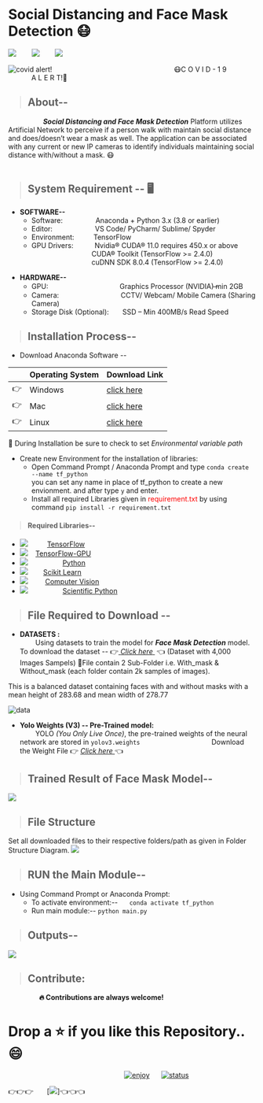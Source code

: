 # Social Distancing and Face Mask Detection :mask:
[![](https://img.shields.io/badge/Python-%3E%3D3.8-red?style=for-the-badge&logo=python)](https://www.python.org/)   &nbsp;&nbsp;&nbsp;&nbsp;&nbsp;&nbsp;&nbsp;![](https://img.shields.io/badge/yolo%20-v3-yellowgreen?style=for-the-badge&logo=Yolo)&nbsp;&nbsp;&nbsp;&nbsp;&nbsp;&nbsp;&nbsp; ![](https://img.shields.io/badge/TensorFlow-v2.4.0-blue?style=for-the-badge&logo=TensorFlow) &nbsp;&nbsp;&nbsp;&nbsp;&nbsp;&nbsp;&nbsp;  

![covid alert!](https://neuralet.com/wp-content/uploads/2020/10/cover2.jpg)
 &nbsp;&nbsp;&nbsp;&nbsp;&nbsp;&nbsp;&nbsp;&nbsp;&nbsp;&nbsp;&nbsp;&nbsp; &nbsp;&nbsp;&nbsp;&nbsp;&nbsp;&nbsp;&nbsp;&nbsp; &nbsp;&nbsp;&nbsp;&nbsp;&nbsp;&nbsp;&nbsp;&nbsp; &nbsp;&nbsp;&nbsp;&nbsp;&nbsp;&nbsp;&nbsp;&nbsp; &nbsp;&nbsp;&nbsp;&nbsp;&nbsp;&nbsp;&nbsp;&nbsp; &nbsp;&nbsp;&nbsp;&nbsp;&nbsp;&nbsp;&nbsp;&nbsp; &nbsp;&nbsp;&nbsp; :mask:C O V I D - 1 9   &nbsp; &nbsp; &nbsp; &nbsp; &nbsp; &nbsp; &nbsp; &nbsp; &nbsp; &nbsp; &nbsp; &nbsp; &nbsp;   A L E R T!:pray:
</br>

> ## About-- 
&nbsp; &nbsp; &nbsp; &nbsp; &nbsp; &nbsp; &nbsp; &nbsp; &nbsp; ***Social Distancing and Face Mask Detection*** Platform utilizes Artificial Network to perceive if a person walk with maintain social distance and does/doesn’t wear a mask as well. The application can be associated with any current or new IP cameras to identify individuals maintaining social distance with/without a mask. :mask: 
</br>
</br>
> ## System Requirement -- :desktop_computer:

 -  **SOFTWARE--**
	 &nbsp; &nbsp; &nbsp;   
	 * Software: &nbsp;&nbsp;&nbsp;&nbsp;&nbsp;&nbsp;&nbsp;&nbsp;&nbsp;&nbsp;&nbsp;&nbsp;&nbsp;&nbsp;&nbsp;&nbsp;Anaconda + Python 3.x (3.8 or earlier) 
	 * Editor: &nbsp; &nbsp; &nbsp;&nbsp; &nbsp; &nbsp;&nbsp;&nbsp;&nbsp;&nbsp;&nbsp;&nbsp;&nbsp;&nbsp;&nbsp;&nbsp; VS Code/ PyCharm/ Sublime/ Spyder </br>
	 * Environment: &nbsp; &nbsp; &nbsp;&nbsp; &nbsp; TensorFlow 
	* GPU Drivers:&nbsp; &nbsp; &nbsp;&nbsp; &nbsp; &nbsp; Nvidia® CUDA® 11.0 requires 450.x or above 
		</br>&nbsp;&nbsp;&nbsp;&nbsp;&nbsp;&nbsp;&nbsp;&nbsp;&nbsp;&nbsp;&nbsp;&nbsp;&nbsp;&nbsp;&nbsp;&nbsp;&nbsp;&nbsp;&nbsp;&nbsp;&nbsp;&nbsp;&nbsp;&nbsp;&nbsp;&nbsp;&nbsp;&nbsp;&nbsp;&nbsp; CUDA® Toolkit (TensorFlow >= 2.4.0) 
		</br> &nbsp;&nbsp;&nbsp;&nbsp;&nbsp;&nbsp;&nbsp;&nbsp;&nbsp;&nbsp;&nbsp;&nbsp;&nbsp;&nbsp;&nbsp;&nbsp;&nbsp;&nbsp;&nbsp;&nbsp;&nbsp;&nbsp;&nbsp;&nbsp;&nbsp;&nbsp;&nbsp;&nbsp;&nbsp;&nbsp;&nbsp;cuDNN SDK 8.0.4 (TensorFlow >= 2.4.0)
* **HARDWARE--**
	* GPU: &nbsp;&nbsp;&nbsp;&nbsp;&nbsp; &nbsp;&nbsp;&nbsp; &nbsp;&nbsp;&nbsp;&nbsp;&nbsp;&nbsp;&nbsp;&nbsp;&nbsp;&nbsp;&nbsp;&nbsp;&nbsp;&nbsp;&nbsp;&nbsp;&nbsp;&nbsp;&nbsp;&nbsp;&nbsp;&nbsp;&nbsp;&nbsp;&nbsp; Graphics Processor (NVIDIA) ̶min 2GB 	
	*	Camera: &nbsp;&nbsp;&nbsp;&nbsp;&nbsp;&nbsp;&nbsp;&nbsp;  &nbsp;&nbsp;&nbsp;&nbsp;&nbsp;&nbsp;&nbsp;&nbsp;&nbsp;&nbsp;&nbsp;&nbsp;&nbsp;&nbsp;&nbsp;&nbsp;&nbsp;&nbsp;&nbsp;&nbsp;&nbsp;&nbsp;CCTV/ Webcam/ Mobile Camera (Sharing Camera) 
	*	Storage Disk (Optional): &nbsp;&nbsp;&nbsp;&nbsp;&nbsp;&nbsp;SSD – Min 400MB/s Read Speed	


 
> ## Installation Process--
 * Download Anaconda Software -- 

||Operating System | Download Link  |
|--|--|--|
|:point_right:|Windows | [click here](https://docs.anaconda.com/anaconda/install/windows/)  |
|:point_right:|Mac|[click here](https://docs.anaconda.com/anaconda/install/mac-os/) |
|:point_right:|Linux | [click here](https://docs.anaconda.com/anaconda/install/linux/) |


:loudspeaker: During Installation be sure to check to set *Environmental variable path* 

* Create new Environment for the installation of libraries:
	* Open Command Prompt / Anaconda Prompt and type `conda create --name tf_python`  
	you can set any name in place of tf_python to create a new envionment. and after type `y` and enter.
	* Install all required Libraries given in <font color="red">requirement.txt</font> by using command `pip install -r requirement.txt`
	 
> #### Required Libraries--
* ![](https://img.shields.io/badge/TensorFlow-v2.4.0-blue)   &nbsp; &nbsp; &nbsp;  &nbsp;&nbsp;  [TensorFlow](https://pypi.org/project/tensorflow/)
* ![](https://img.shields.io/badge/TensorFlow--GPU-v2.4.0-blue) &nbsp;   &nbsp;[TensorFlow-GPU](https://pypi.org/project/tensorflow-gpu/)
* ![](https://img.shields.io/badge/python-v3.7-blue) &nbsp; &nbsp; &nbsp; &nbsp; &nbsp; &nbsp; &nbsp; &nbsp;&nbsp;  [Python](https://www.python.org/downloads/)
*  ![](https://img.shields.io/badge/SciKit%20Learn-v0.24.0-blue) &nbsp; &nbsp; &nbsp;&nbsp; [Scikit Learn](https://pypi.org/project/scikit-learn/)
* ![](https://img.shields.io/badge/Open%20CV-v4.4.0.46-blue)    &nbsp;   &nbsp; &nbsp; &nbsp; [Computer Vision](https://pypi.org/project/opencv-python/)
* ![](https://img.shields.io/badge/SciPy-v1.6.0-blue) &nbsp;   &nbsp; &nbsp;  &nbsp; &nbsp; &nbsp; &nbsp;  &nbsp;  &nbsp;[Scientific Python](https://pypi.org/project/scipy/)

 
> ## File Required to Download -- 
 * **DATASETS :** </br>
	 &nbsp;  &nbsp;  &nbsp;  &nbsp; Using datasets to train the model for ***Face Mask Detection*** model. To download the dataset -- :point_right:<a href="https://www.kaggle.com/shantanu1118/face-mask-detection-dataset-with-4k-samples"> *Click here* </a>  &nbsp;:point_left: (Dataset with 4,000 Images Sampels) :star2:File contain 2 Sub-Folder i.e. With_mask & Without_mask (each folder contain 2k samples of images). 
	 
This is a balanced dataset containing faces with and without masks with a mean height of 283.68 and mean width of 278.77

![data](https://user-images.githubusercontent.com/47710229/97522777-a243d080-19f4-11eb-93c9-04dea6ceec6c.png)


 *	 **Yolo Weights  (V3) -- Pre-Trained model:**   
 &nbsp; &nbsp; &nbsp; &nbsp; YOLO *(You Only Live Once)*, the pre-trained weights of the neural network are stored in `yolov3.weights`
 &nbsp; &nbsp; &nbsp; &nbsp; &nbsp; &nbsp; &nbsp; &nbsp; &nbsp; &nbsp; &nbsp; &nbsp; &nbsp; &nbsp; &nbsp; &nbsp; &nbsp; &nbsp; Download the Weight File :point_right: <a href="https://drive.google.com/file/d/1MILq56BADd3Tj173HekMm6aycLx9gruk/view?usp=sharing">*Click here* </a> :point_left: 


> ## Trained Result of Face Mask Model--
![](https://github.com/Shantanugupta1118/Social-Distancing-and-Face-Mask-Detection/blob/main/plot.png)
> ## File Structure 
Set all downloaded files to their respective folders/path as given in Folder Structure Diagram.
![](https://github.com/Shantanugupta1118/Social-Distancing-and-Face-Mask-Detection/blob/main/Folder%20Structure.png)
> ## RUN the Main Module--
*	Using Command Prompt or Anaconda Prompt:
	*  To activate environment:--&nbsp; &nbsp; &nbsp; `conda activate tf_python`
	* Run main module:-- `python main.py`
	

> ## Outputs--
![](https://github.com/Shantanugupta1118/Social-Distancing-and-Face-Mask-Detection/blob/main/Output%20Data/output_2.jpg)
> ## Contribute:
&nbsp; &nbsp; &nbsp;&nbsp; &nbsp; &nbsp; &nbsp; &nbsp; &nbsp;<b>:fire: Contributions are always welcome!</b>
# Drop a :star: if you like this Repository.. :smile: 
	
 
&nbsp;&nbsp;&nbsp;&nbsp;&nbsp;&nbsp;&nbsp;&nbsp;&nbsp;&nbsp;&nbsp;&nbsp;&nbsp;&nbsp;&nbsp;&nbsp;&nbsp;&nbsp;&nbsp;&nbsp;&nbsp;&nbsp;&nbsp;&nbsp;&nbsp;&nbsp;&nbsp;&nbsp;&nbsp;&nbsp;&nbsp;&nbsp;&nbsp;&nbsp;&nbsp;&nbsp;&nbsp;&nbsp;&nbsp;&nbsp;&nbsp;&nbsp;&nbsp;&nbsp;&nbsp;&nbsp;&nbsp;&nbsp;&nbsp;&nbsp;&nbsp;&nbsp;&nbsp;&nbsp;&nbsp;&nbsp;&nbsp;&nbsp;&nbsp;&nbsp;[![enjoy][enjoy-image]][linkedin-url] &nbsp;&nbsp;&nbsp;&nbsp; [![status][issue-image]][issue-url]

[enjoy-image]: https://img.shields.io/badge/Enjoy%20this%3F-Say%20Thanks!-yellow
[linkedin-url]: https://www.linkedin.com/in/shang1118/
[issue-image]: https://img.shields.io/badge/Any%20Issues%3F-Track%20Issue-red
[issue-url]: https://github.com/Shantanugupta1118/Social-Distancing-and-Face-Mask-Detection/issues
:point_right::point_right::point_right: &nbsp;&nbsp;&nbsp;&nbsp;&nbsp;&nbsp;[![](https://img.shields.io/badge/Shantanu%20-Gupta-orange?style=for-the-badge&logo=Coder)]:point_left::point_left::point_left:
